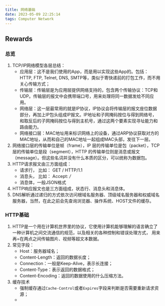 ```yaml
---
title: 网络基础
date: 2023-05-09 22:25:14
tags: Computer Network
---
```


## Rewards

### 总览

1. TCP/IP网络模型各层总结：
	- 应用层：这不是我们使用的App，而是用以实现这些App的。包括：HTTP, FTP, Telnet, DNS, SMTP等，类似于寄快递前的打包工作，而不用关心传输方式；
	- 传输层：传输层是为应用层提供网络支持的，包含两个传输协议：TCP和UDP。传输层的报文中会携带端口号，用来处理将同一数据发给不同应用。
	- 网络层：这一层最常用的就是IP协议，IP协议会将传输层的报文座位数据部分，再加上IP包头组成IP报文。IP地址和子网掩码按位与得到网络号，和取反后的子网掩码按位与得到主机号，通过这两个要素实现寻址能力和路由能力。
	- 网络接口层：MAC地址用来标识网络上的设备，通过ARP协议获取对方的MAC地址，从而和自己的MAC地址一起组成MAC头部，发往下一层。
2. 网络接口层的传输单位是帧（frame），IP 层的传输单位是包（packet），TCP 层的传输单位是段（segment），HTTP 的传输单位则是消息或报文（message）。但这些名词并没有什么本质的区分，可以统称为数据包。
3. HTTP请求报文由三方面组成：
	- 请求行， 比如： GET / HTTP/1.1
	- 消息头， 比如： Accept: */*
	- 消息体，一般JSON格式
4. HTTP响应报文也是三方面组成，状态行、消息头和消息体。
5. DNS解析通过递归的方式依次访问根域名服务器、顶级域名服务器和权威域名服务器，当然，在此之前会先查询浏览器、操作系统、HOST文件的缓存。

### HTTP基础

1. HTTP是一个用在计算机世界里的协议，它使用计算机能够理解的语言确立了一种计算机之间交流通信的规范，以及相关的各种控制和错误处理方式， 用来再=在两点之间传输图片、视频等超文本数据。
2. 常见字段：
	- Host：服务器域名；
	- Content-Length：返回的数据长度；
	- Connection：一般是Keep-Alive，表示长连接；
	- Content-Type：表示返回的数据格式；
	- Content-Encoding：返回的数据使用的什么压缩方法。
3. 缓存技术
	- 强制缓存通过`Cache-Control`或者`Expires`字段来判断是否需要重新请求资源；
	- 

